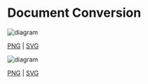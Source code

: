 # Document Conversion


![diagram](document-conversion.svg)

[PNG](document-conversion.png) | [SVG](document-conversion.svg)


![diagram](document-conversion_001.svg)

[PNG](document-conversion_001.png) | [SVG](document-conversion_001.svg)
